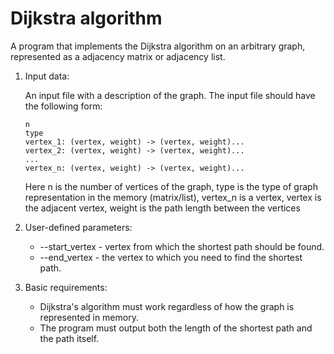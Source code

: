 # Dijkstra algorithm 
A program that implements the Dijkstra algorithm on an arbitrary graph,
represented as a adjacency matrix or adjacency list.
1. Input data:
      
      An input file with a description of the graph. The input file should have the following form:
    ``` 
    n
    type
    vertex_1: (vertex, weight) -> (vertex, weight)...
    vertex_2: (vertex, weight) -> (vertex, weight)...
    ...
    vertex_n: (vertex, weight) -> (vertex, weight)...
    ```
    Here n is the number of vertices of the graph, type is the type of graph 
    representation in the memory (matrix/list), vertex_n is a vertex, vertex is the 
    adjacent vertex, weight is the path length between the vertices
2. User-defined parameters:
    * --start_vertex - vertex from which the shortest path should be found.
    * --end_vertex - the vertex to which you need to find the shortest path.
3. Basic requirements:
    * Dijkstra's algorithm must work regardless of how the graph is represented in 
    memory.
    * The program must output both the length of the shortest path and the path itself.
